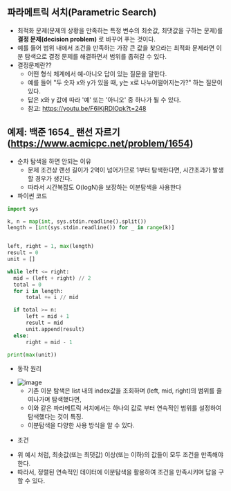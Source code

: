 ## 파라메트릭 서치(Parametric Search)
 * 최적화 문제(문제의 상황을 만족하는 특정 변수의 최솟값, 최댓값을 구하는 문제)를 **결정 문제(decision problem)** 로 바꾸어 푸는 것이다.
 * 예를 들어 범위 내에서 조건을 만족하는 가장 큰 값을 찾으라는 최적화 문제라면 이분 탐색으로 결정 문제를 해결하면서 범위를 좁혀갈 수 있다.
 * 결정문제란??
   - 어떤 형식 체계에서 예-아니오 답이 있는 질문을 말한다. 
   - 예를 들어 "두 숫자 x와 y가 있을 때, y는 x로 나누어떨어지는가?" 하는 질문이 있다. 
   - 답은 x와 y 값에 따라 '예' 또는 '아니오' 중 하나가 될 수 있다.
   - 참고: https://youtu.be/F6lKjRDlOpk?t=248

## 예제: 백준 1654_ 랜선 자르기 (https://www.acmicpc.net/problem/1654)
  * 순차 탐색을 하면 안되는 이유
    - 문제 조건상 랜선 길이가 2억이 넘어가므로 1부터 탐색한다면, 시간초과가 발생할 경우가 생긴다.
    - 따라서 시간복잡도 O(logN)을 보장하는 이분탐색을 사용한다
  * 파이썬 코드
  ```python
  import sys

k, n = map(int, sys.stdin.readline().split())
length = [int(sys.stdin.readline()) for _ in range(k)]


left, right = 1, max(length)
result = 0
unit = []

while left <= right:
    mid = (left + right) // 2
    total = 0
    for i in length:
        total += i // mid

    if total >= n:
        left = mid + 1
        result = mid
        unit.append(result)
    else:
        right = mid - 1

print(max(unit))
  ```
  * 동작 원리
  - ![image](https://user-images.githubusercontent.com/98008421/164965058-d27167d1-df04-43b0-b52a-e41949d828a4.png)
    - 기존 이분 탐색은 list 내의 index값을 조회하며 (left, mid, right)의 범위를 줄여나가며 탐색했다면,
    - 이와 같은 파라메트릭 서치에서는 하나의 값로 부터 연속적인 범위를 설정하여 탐색했다는 것이 특징.
    - 이분탐색을 다양한 사용 방식을 알 수 있다.
 
  * 조건
  - 위 예시 처럼, 최솟값(또는 최댓값) 이상(또는 이하)의 값들이 모두 조건을 만족해야 한다.
  - 따라서, 정렬된 연속적인 데이터에 이분탐색을 활용하여 조건을 만족시키며 답을 구할 수 있다.
  
